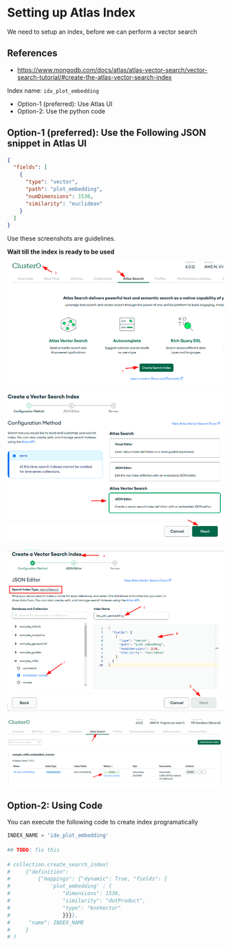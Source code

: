 # Setting up Atlas Index

We need to setup an index, before we can perform a vector search

## References

- https://www.mongodb.com/docs/atlas/atlas-vector-search/vector-search-tutorial/#create-the-atlas-vector-search-index

Index name: `idx_plot_embedding`

- Option-1 (preferred): Use Atlas UI
- Option-2: Use the python code

## Option-1 (preferred): Use the Following JSON snippet in Atlas UI

```json
{
  "fields": [
    {
      "type": "vector",
      "path": "plot_embedding",
      "numDimensions": 1536,
      "similarity": "euclidean"
    }
  ]
}
```

Use these screenshots are guidelines.

**Wait till the index is ready to be used**

![atlas-search-1.png](../images//atlas-index-1.png)

![atlas-search-2.png](../images//atlas-index-2.png)

![atlas-search-3.png](../images//atlas-index-3.png)

![atlas-search-4.png](../images//atlas-index-4.png)

## Option-2: Using Code

You can execute the following code to create index programatically 

```python
INDEX_NAME = 'idx_plot_embedding'

## TODO: fix this

# collection.create_search_index(
#     {"definition":
#         {"mappings": {"dynamic": True, "fields": {
#             'plot_embedding' : {
#                 "dimensions": 1536,
#                 "similarity": "dotProduct",
#                 "type": "knnVector"
#                 }}}},
#      "name": INDEX_NAME
#     }
# )
```
